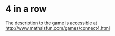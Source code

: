 4 in a row
=======

The description to the game is accessible at http://www.mathsisfun.com/games/connect4.html

